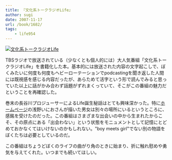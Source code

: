 ```yaml
---
title: 『文化系トークラジオLife』
author: sugi
date: 2007-11-17
url: /book/1682/
tags:
    - life954
---
```

<a href="http://www.amazon.co.jp/exec/obidos/ASIN/4860110773/chezsugi-22/ref=nosim/" name="amazletlink" target="_blank"><img src="http://i2.wp.com/ec2.images-amazon.com/images/I/51v8-Crb4kL.SL160.jpg?w=660" alt="文化系トークラジオLife" class="alignleft" data-recalc-dims="1" /></a>

TBSラジオで放送されている（少なくとも個人的には）大人気番組「文化系トークラジオLife」を書籍化した本。基本的には放送された内容の文字起こしで、ぼくみたいに何度も何度もヘビーローテーションでpodcastingを聞き返した人間には既視感を感じる内容だったが、あらためて活字という形で読んでみると思っていた以上に話がかみ合わず話題がずれまくっていて、そこがこの番組の魅力だということを再確認した。

巻末の長谷川プロジューサーによるLife誕生秘話はとても興味深かった。特に[ホームページ][1]の浅野いにおさんが描いた男女は別々の場所にいるというところに、感銘を受けたのだった。この番組はさまざまな出会いの中から生まれたからこそ、その原点にある「出会わない」という状態をモニュメントとして記憶にとどめておかなくてはいけないのかもしれない。"boy meets girl"でない別の物語をぼくたちは必要としているのだ。

この番組はちょうどぼくのライフの曲がり角のときに始まり、折に触れ慰めや勇気を与えてくれた。いつまでも続いてほしい。


 [1]: http://www.tbsradio.jp/life/
